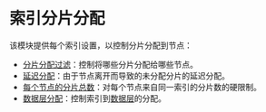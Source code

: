 # 索引分片分配

该模块提供每个索引设置，以控制分片分配到节点：

- [分片分配过滤](/index_modules/index_shard_allocation/shard_allocation_filtering)：控制将哪些分片分配给哪些节点。
- [延迟分配](/index_modules/index_shard_allocation/delaying_allocation)：由于节点离开而导致的未分配分片的延迟分配。
- [每个节点的分片总数](/index_modules/index_shard_allocation/total_shards_per_node)：对每个节点来自同一索引的分片数的硬限制。
- [数据层分配](/index_modules/index_shard_allocation/data_tier_allocation_filtering)：控制索引到[数据层](/data_management/data_tier)的分配。

